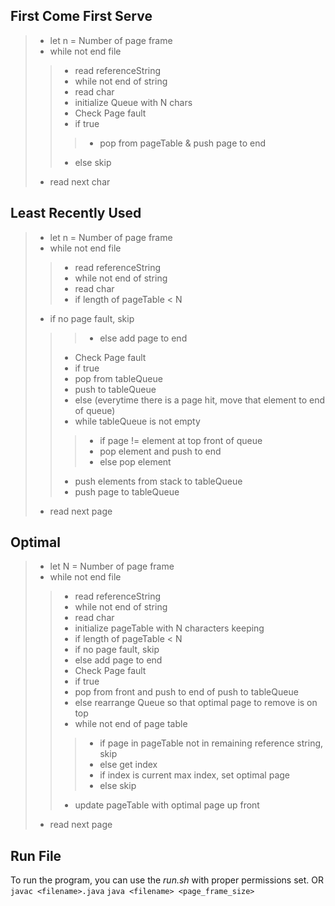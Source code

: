 ## **First Come First Serve**
> - let n = Number of page frame
> - while not end file
> >  - read referenceString
> >  - while not end of string
> >  - read char
> >  - initialize Queue with N chars
> >  - Check Page fault
> >  - if true
> >  >  - pop from pageTable & push page to end
> >  - else skip
> - read next char

## **Least Recently Used**
> - let n = Number of page frame
> - while not end file
> > - read referenceString
> > - while not end of string
> > - read char
> > - if length of pageTable < N
> - if no page fault, skip
> > > - else add page to end
> > - Check Page fault
> > - if true
> > - pop from tableQueue
> > - push to tableQueue
> > - else (everytime there is a page hit, move that element to end of queue)
> > - while tableQueue is not empty
> > >  - if page != element at top front of queue
> > >  - pop element and push to end
> > >  - else pop element
> > - push elements from stack to tableQueue
> > - push page to tableQueue
> - read next page

## **Optimal**
> - let N = Number of page frame
> - while not end file
>  > - read referenceString
>  > - while not end of string
>  > - read char
>  > - initialize pageTable with N characters keeping
>  > - if length of pageTable < N
> > - if no page fault, skip
> > - else add page to end
>  > - Check Page fault
>  > - if true
>  > - pop from front and push to end of push to tableQueue
>  > - else rearrange Queue so that optimal page to remove is on top
>  > - while not end of page table
>  >  > - if page in pageTable not in remaining reference string, skip
>  >  > - else get index
>  >  >  - if index is current max index, set optimal page
>  >  >  - else skip
>  > - update pageTable with optimal page up front
> - read next page

## Run File
To run the program, you can use the *run.sh* with proper permissions set.
OR
```javac <filename>.java```
```java <filename> <page_frame_size>```
